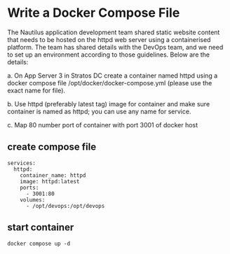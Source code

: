# Write a Docker Compose File
The Nautilus application development team shared static website content that needs to be hosted on the httpd web server using a containerised platform. The team has shared details with the DevOps team, and we need to set up an environment according to those guidelines. Below are the details:

a. On App Server 3 in Stratos DC create a container named httpd using a docker compose file /opt/docker/docker-compose.yml (please use the exact name for file).

b. Use httpd (preferably latest tag) image for container and make sure container is named as httpd; you can use any name for service.

c. Map 80 number port of container with port 3001 of docker host

## create compose file
```
services:
  httpd:
    container_name: httpd
    image: httpd:latest
    ports:
      - 3001:80
    volumes:
      - /opt/devops:/opt/devops
```
## start container
`docker compose up -d`